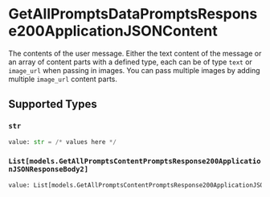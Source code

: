 # GetAllPromptsDataPromptsResponse200ApplicationJSONContent

The contents of the user message. Either the text content of the message or an array of content parts with a defined type, each can be of type `text` or `image_url` when passing in images. You can pass multiple images by adding multiple `image_url` content parts. 


## Supported Types

### `str`

```python
value: str = /* values here */
```

### `List[models.GetAllPromptsContentPromptsResponse200ApplicationJSONResponseBody2]`

```python
value: List[models.GetAllPromptsContentPromptsResponse200ApplicationJSONResponseBody2] = /* values here */
```

